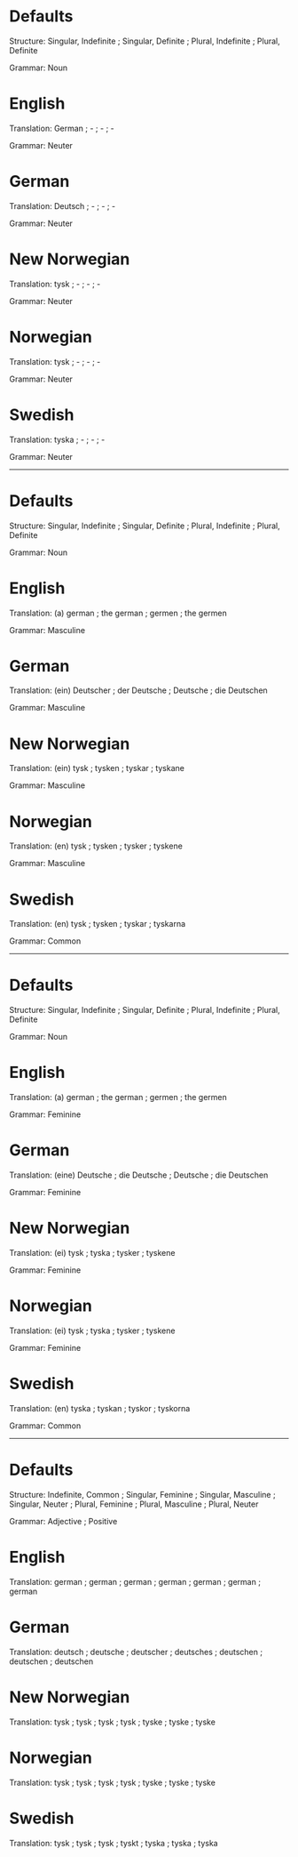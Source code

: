 Defaults
========

Structure: Singular, Indefinite ; Singular, Definite ; Plural, Indefinite ; Plural, Definite

Grammar:   Noun



English
=======

Translation: German ; - ; - ; -

Grammar:     Neuter



German
======

Translation: Deutsch ; - ; - ; -

Grammar:     Neuter



New Norwegian
=============

Translation: tysk ; - ; - ; -

Grammar:     Neuter



Norwegian
=========

Translation: tysk ; - ; - ; -

Grammar:     Neuter



Swedish
=======

Translation: tyska ; - ; - ; -

Grammar:     Neuter



--------------------------------------------------------------------------------



Defaults
========

Structure: Singular, Indefinite ; Singular, Definite ; Plural, Indefinite ; Plural, Definite

Grammar:   Noun



English
=======

Translation: (a) german ; the german ; germen ; the germen

Grammar:     Masculine



German
======

Translation: (ein) Deutscher ; der Deutsche ; Deutsche ; die Deutschen

Grammar:     Masculine



New Norwegian
=============

Translation: (ein) tysk ; tysken ; tyskar ; tyskane

Grammar:     Masculine



Norwegian
=========


Translation: (en) tysk ; tysken ; tysker ; tyskene

Grammar:     Masculine



Swedish
=======

Translation: (en) tysk ; tysken ; tyskar ; tyskarna

Grammar:     Common



--------------------------------------------------------------------------------



Defaults
========

Structure: Singular, Indefinite ; Singular, Definite ; Plural, Indefinite ; Plural, Definite

Grammar:   Noun



English
=======

Translation: (a) german ; the german ; germen ; the germen

Grammar:     Feminine



German
======

Translation: (eine) Deutsche ; die Deutsche ; Deutsche ; die Deutschen

Grammar:     Feminine



New Norwegian
=============

Translation: (ei) tysk ; tyska ; tysker ; tyskene

Grammar:     Feminine



Norwegian
=========


Translation: (ei) tysk ; tyska ; tysker ; tyskene

Grammar:     Feminine



Swedish
=======

Translation: (en) tyska ; tyskan ; tyskor ; tyskorna

Grammar:     Common



--------------------------------------------------------------------------------



Defaults
========

Structure: Indefinite, Common ;
           Singular, Feminine ; Singular, Masculine ; Singular, Neuter ;
           Plural, Feminine   ; Plural, Masculine   ; Plural, Neuter

Grammar:   Adjective ; Positive



English
=======

Translation: german ;
             german ; german ; german ;
             german ; german ; german



German
======

Translation: deutsch   ;
             deutsche  ; deutscher ; deutsches ;
             deutschen ; deutschen ; deutschen



New Norwegian
=============

Translation: tysk  ;
             tysk  ; tysk  ; tysk  ;
             tyske ; tyske ; tyske



Norwegian
=========

Translation: tysk  ;
             tysk  ; tysk  ; tysk  ;
             tyske ; tyske ; tyske



Swedish
=======

Translation: tysk  ;
             tysk  ; tysk  ; tyskt ;
             tyska ; tyska ; tyska
